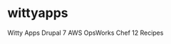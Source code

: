 # wittyapps
Witty Apps Drupal 7 AWS OpsWorks Chef 12 Recipes


















































